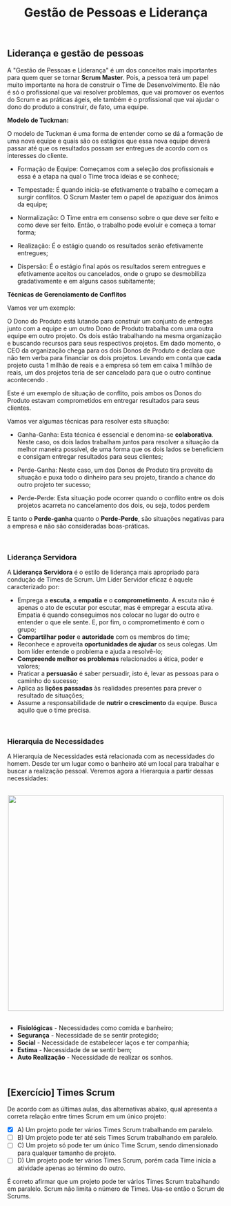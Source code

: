 <div align="center">

# Gestão de Pessoas e Liderança

</div>

<br>

## Liderança e gestão de pessoas

A "Gestão de Pessoas e Liderança"  é um dos conceitos mais importantes para quem quer se tornar **Scrum Master**. Pois, a pessoa terá um papel muito importante na hora de construir o Time de Desenvolvimento. Ele não é só o profissional que vai resolver problemas, que vai promover os eventos do Scrum e as práticas ágeis, ele também é o profissional que vai ajudar o dono do produto a construir, de fato, uma equipe.

**Modelo de Tuckman:**

O modelo de Tuckman é uma forma de entender como se dá a formação de uma nova equipe e quais são os estágios que essa nova equipe deverá passar até que os resultados possam ser entregues de acordo com os interesses do cliente.

- Formação de Equipe: Começamos com a seleção dos profissionais e essa é a etapa na qual o Time troca ideias e se conhece;

- Tempestade: É quando inicia-se efetivamente o trabalho e começam a surgir conflitos. O Scrum Master tem o papel de apaziguar dos ânimos da equipe;

- Normalização: O Time entra em consenso sobre o que deve ser feito e como deve ser feito. Então, o trabalho pode evoluir e começa a tomar forma;

- Realização: É o estágio quando os resultados serão efetivamente entregues;

- Dispersão: É o estágio final após os resultados serem entregues e efetivamente aceitos ou cancelados, onde o grupo se desmobiliza gradativamente e em alguns casos subitamente; 

**Técnicas de Gerenciamento de Conflitos**

Vamos ver um exemplo: 

O Dono do Produto está lutando para construir um conjunto de entregas junto com a equipe e um outro Dono de Produto trabalha com uma outra equipe em outro projeto. Os dois estão trabalhando na mesma organização e buscando recursos para seus respectivos projetos. Em dado momento, o CEO da organização chega para os dois Donos de Produto e declara que não tem verba para financiar os dois projetos. Levando em conta que **cada** projeto custa 1 milhão de reais e a empresa só tem em caixa 1 milhão de reais, um dos projetos teria de ser cancelado para que o outro continue acontecendo .

Este é um exemplo de situação de conflito, pois ambos os Donos do Produto estavam comprometidos em entregar resultados para seus clientes. 

Vamos ver algumas técnicas para resolver esta situação:

- Ganha-Ganha: Esta técnica é essencial e denomina-se **colaborativa**. Neste caso, os dois lados trabalham juntos para resolver a situação da melhor maneira possível, de uma forma que os dois lados se beneficiem e consigam entregar resultados para seus clientes;

- Perde-Ganha: Neste caso, um dos Donos de Produto tira proveito da situação e puxa todo o dinheiro para seu projeto, tirando a chance do outro projeto ter sucesso;

- Perde-Perde: Esta situação pode ocorrer quando o conflito entre os dois projetos acarreta no cancelamento dos dois, ou seja, todos perdem

E tanto o **Perde-ganha** quanto o **Perde-Perde**, são situações negativas para a empresa e não são consideradas boas-práticas.

<br>

### Liderança Servidora

A **Liderança Servidora** é o estilo de liderança mais apropriado para condução de Times de Scrum. Um Líder Servidor eficaz é aquele caracterizado por:

 - Emprega a **escuta**, a **empatia** e o **comprometimento**. A escuta não é apenas o ato de escutar por escutar, mas é empregar a escuta ativa. Empatia é quando conseguimos nos colocar no lugar do outro e entender o que ele sente. E, por fim, o comprometimento é com o grupo;
 - **Compartilhar poder** e **autoridade** com os membros do time;
 - Reconhece e aproveita **oportunidades de ajudar** os seus colegas. Um bom líder entende o problema e ajuda a resolvê-lo;
 - **Compreende melhor os problemas** relacionados a ética, poder e valores;
 - Praticar a **persuasão** é saber persuadir, isto é, levar as pessoas para o caminho do sucesso;
 - Aplica as **lições passadas** às realidades presentes para prever o resultado de situações;
 - Assume a responsabilidade de **nutrir o crescimento** da equipe. Busca aquilo que o time precisa.

<br>

 ### Hierarquia de Necessidades

 A Hierarquia de Necessidades está relacionada com as necessidades do homem. Desde ter um lugar como o banheiro até um local para trabalhar e buscar a realização pessoal. Veremos agora a Hierarquia a partir dessas necessidades:

<br>

<div align="center">

<img src="images/hierarquia.webp" width="500">

</div>

<br>

 - **Fisiológicas** - Necessidades como comida e banheiro;
 - **Segurança** - Necessidade de se sentir protegido;
 - **Social** - Necessidade de estabelecer laços e ter companhia;
 - **Estima** - Necessidade de se sentir bem;
 - **Auto Realização** - Necessidade de realizar os sonhos.

<br>

## [Exercício] Times Scrum

De acordo com as últimas aulas, das alternativas abaixo, qual apresenta a correta relação entre times Scrum em um único projeto:

- [x] A) Um projeto pode ter vários Times Scrum trabalhando em paralelo.
- [ ] B) Um projeto pode ter até seis Times Scrum trabalhando em paralelo.
- [ ] C) Um projeto só pode ter um único Time Scrum, sendo dimensionado para qualquer tamanho de projeto.
- [ ] D) Um projeto pode ter vários Times Scrum, porém cada Time inicia a atividade apenas ao término do outro.

É correto afirmar que um projeto pode ter vários Times Scrum trabalhando em paralelo. Scrum não limita o número de Times. Usa-se então o Scrum de Scrums.